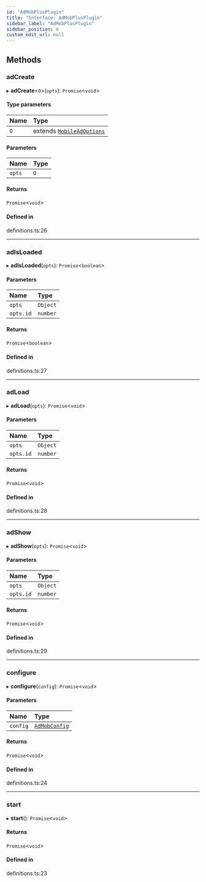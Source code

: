 ```yaml
---
id: "AdMobPlusPlugin"
title: "Interface: AdMobPlusPlugin"
sidebar_label: "AdMobPlusPlugin"
sidebar_position: 0
custom_edit_url: null
---
```


## Methods

### adCreate

▸ **adCreate**<`O`\>(`opts`): `Promise`<`void`\>

#### Type parameters

| Name | Type |
| :------ | :------ |
| `O` | extends [`MobileAdOptions`](../index.md#mobileadoptions) |

#### Parameters

| Name | Type |
| :------ | :------ |
| `opts` | `O` |

#### Returns

`Promise`<`void`\>

#### Defined in

definitions.ts:26

___

### adIsLoaded

▸ **adIsLoaded**(`opts`): `Promise`<`boolean`\>

#### Parameters

| Name | Type |
| :------ | :------ |
| `opts` | `Object` |
| `opts.id` | `number` |

#### Returns

`Promise`<`boolean`\>

#### Defined in

definitions.ts:27

___

### adLoad

▸ **adLoad**(`opts`): `Promise`<`void`\>

#### Parameters

| Name | Type |
| :------ | :------ |
| `opts` | `Object` |
| `opts.id` | `number` |

#### Returns

`Promise`<`void`\>

#### Defined in

definitions.ts:28

___

### adShow

▸ **adShow**(`opts`): `Promise`<`void`\>

#### Parameters

| Name | Type |
| :------ | :------ |
| `opts` | `Object` |
| `opts.id` | `number` |

#### Returns

`Promise`<`void`\>

#### Defined in

definitions.ts:29

___

### configure

▸ **configure**(`config`): `Promise`<`void`\>

#### Parameters

| Name | Type |
| :------ | :------ |
| `config` | [`AdMobConfig`](../index.md#admobconfig) |

#### Returns

`Promise`<`void`\>

#### Defined in

definitions.ts:24

___

### start

▸ **start**(): `Promise`<`void`\>

#### Returns

`Promise`<`void`\>

#### Defined in

definitions.ts:23
